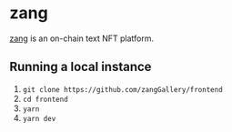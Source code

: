 # zang

[zang](https://zang.gallery) is an on-chain text NFT platform.

## Running a local instance

1. `git clone https://github.com/zangGallery/frontend`
2. `cd frontend`
3. `yarn`
4. `yarn dev`
